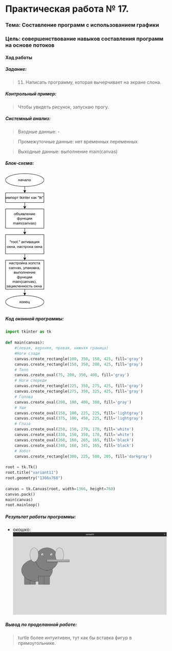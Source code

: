 # Практическая работа № 17. #

### Тема: Составление программ с использованием графики ###

### Цель: совершенствование навыков составления программ на основе потоков ###

#### Ход работы ####

##### Задание: #####

> 11. Написать программу, которая вычерчивает на экране слона.

##### Контрольный пример: #####

> Чтобы увидеть рисунок, запускаю прогу.

##### Системный анализ: #####

> Входные данные: -

> Промежуточные данные: нет временных переменных

> Выходные данные: выполнение main(canvas)

##### Блок-схема: #####

![блок-схема](block.png)

##### Код оконной программы: #####
```python
import tkinter as tk

def main(canvas):
    #(левая, верхняя, правая, нижняя граница)
    #Ноги сзади
    canvas.create_rectangle(100, 350, 150, 425, fill='gray')
    canvas.create_rectangle(150, 350, 200, 425, fill='gray')
    # Тело
    canvas.create_oval(75, 200, 350, 400, fill='gray')
    # Ноги спереди
    canvas.create_rectangle(225, 350, 275, 425, fill='gray')
    canvas.create_rectangle(275, 350, 325, 425, fill='gray')
    # Голова
    canvas.create_oval(200, 100, 400, 300, fill='gray')
    # Уши
    canvas.create_oval(150, 100, 225, 225, fill='lightgray')
    canvas.create_oval(375, 100, 450, 225, fill='lightgray')
    # Глаза
    canvas.create_oval(250, 150, 270, 170, fill='white')
    canvas.create_oval(330, 150, 350, 170, fill='white')
    canvas.create_oval(260, 160, 265, 165, fill='black')
    canvas.create_oval(340, 160, 345, 165, fill='black')
    # Хобот
    canvas.create_rectangle(300, 225, 500, 205, fill='darkgray')

root = tk.Tk()
root.title("variant11")
root.geometry("1366x768")

canvas = tk.Canvas(root, width=1366, height=768)
canvas.pack()
main(canvas)
root.mainloop()
```
##### Результат работы программы: #####

* окошко:
![Window1](window1.png)

##### Вывод по проделанной работе: #####

> turtle более интуитивен, тут как бы вставка фигур в прямоугольнике.